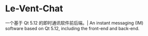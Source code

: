 # Le-Vent-Chat
一个基于 Qt 5.12 的即时通讯软件前后端。| An instant messaging (IM) software based on Qt 5.12, including the front-end and back-end.
